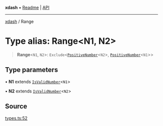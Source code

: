 **xdash** • [Readme](../README.md) \| [API](../globals.md)

***

[xdash](../README.md) / Range

# Type alias: Range\<N1, N2\>

> **Range**\<`N1`, `N2`\>: `Exclude`\<[`PositiveNumber`](PositiveNumber.md)\<`N2`\>, [`PositiveNumber`](PositiveNumber.md)\<`N1`\>\>

## Type parameters

• **N1** extends [`IsValidNumber`](IsValidNumber.md)\<`N1`\>

• **N2** extends [`IsValidNumber`](IsValidNumber.md)\<`N2`\>

## Source

[types.ts:52](https://github.com/shtse8/xdash/blob/55c7e43/src/types.ts#L52)
